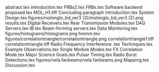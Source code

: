 abstract.tex
introduction.tex
FRBs2.tex
FRBs.tex
Software backend proposed.tex
MOL_H1.tiff
Concluding paragraph Introduction.tex
System Design.tex
figures/molonglo_bd_ver3 (2)/molonglo_bd_ver3 (2).png
results.tex
Digital Receivers.tex
Rear Transmission Modules.tex
DAQ Servers.tex
IB.tex
Beam-forming servers.tex
Data Monitoring.tex
figures/histograms/histograms.png
hmmm.tex
figures/correlationtriangle/correlationtriangle.png
correlationtriangle1.tiff
correlationtriangle.tiff
Radio Frequency Interference .tex
Techniques.tex
Example Observations.tex
Single Module Modes.tex
FX Correlation Mode.tex
Major Science Goals.tex
Pulsar Timing.tex
Radio Burst Detections.tex
figures/vela.fanbeams/vela.fanbeams.png
Mapping.tex
Discussion.tex
